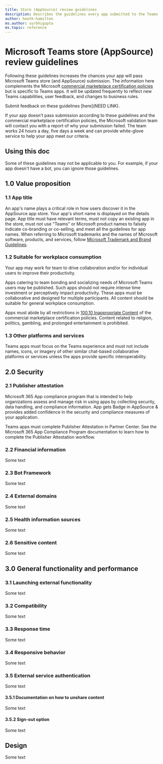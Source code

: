 ```yaml
---
title: Store (AppSource) review guidelines
description: Describes the guidelines every app submitted to the Teams store (AppSource) must follow.
author: heath-hamilton
ms.author: surbhigupta
ms.topic: reference
---
```

# Microsoft Teams store (AppSource) review guidelines

Following these guidelines increases the chances your app will pass Microsoft Teams store (and AppSource) submission. The information here complements the Microsoft [commercial marketplace certification policies](https://docs.microsoft.com/legal/marketplace/certification-policies) but is specific to Teams apps. It will be updated frequently to reflect new Teams capabilities, user feedback, and changes to business rules.

Submit feedback on these guidelines [here](NEED LINK).

If your app doesn't pass submission according to these guidelines and the commercial marketplace certification policies, the Microsoft validation team will contact you with a report of why your submission failed. The team works 24 hours a day, five days a week and can provide white-glove service to help your app meet our criteria.

## Using this doc

Some of these guidelines may not be applicable to you. For example, if your app doesn't have a bot, you can ignore those guidelines.

## 1.0 Value proposition

### 1.1 App title

An app's name plays a critical role in how users discover it in the AppSource app store. Your app's short name is displayed on the details page. App title must have relevant terms, must not copy an existing app in the store, must not use "Teams" or Microsoft product names to falsely indicate co-branding or co-selling, and meet all the guidelines for app names. When referring to Microsoft trademarks and the names of Microsoft software, products, and services, follow [Microsoft Trademark and Brand Guidelines](https://www.microsoft.com/en-us/legal/intellectualproperty/trademarks/usage/general).

### 1.2 Suitable for workplace consumption

Your app may work for team to drive collaboration and/or for individual users to improve their productivity.

Apps catering to team bonding and socializing needs of Microsoft Teams users may be published. Such apps should not require intense time investment or perceptively impact productivity. These apps must be collaborative and designed for multiple participants. All content should be suitable for general workplace consumption.

Apps must abide by all restrictions in [100.10 Inappropriate Content](https://docs.microsoft.com/legal/marketplace/certification-policies#10010-inappropriate-content) of the commercial marketplace certification policies. Content related to religion, politics, gambling, and prolonged entertainment is prohibited.

### 1.3 Other platforms and services

Teams apps must focus on the Teams experience and must not include names, icons, or imagery of other similar chat-based collaborative platforms or services unless the apps provide specific interoperability.

## 2.0 Security

### 2.1 Publisher attestation

Microsoft 365 App compliance program that is intended to help organizations assess and manage risk in using apps by collecting security, data handling, and compliance information. App gets Badge in AppSource & provides added confidence in the security and compliance measures of your application.

Teams apps must complete Publisher Attestation in Partner Center. See the Microsoft 365 App Compliance Program documentation to learn how to complete the Publisher Attestation workflow.

### 2.2 Financial information

Some text

### 2.3 Bot Framework

Some text

### 2.4 External domains

Some text

### 2.5 Health information sources

Some text

### 2.6 Sensitive content

Some text

## 3.0 General functionality and performance

### 3.1 Launching external functionality

Some text

### 3.2 Compatibility

Some text

### 3.3 Response time

Some text

### 3.4 Responsive behavior

Some text

### 3.5 External service authentication

Some text

#### 3.5.1 Documentation on how to unshare content

Some text

#### 3.5.2 Sign-out option

Some text

## Design

Some text
